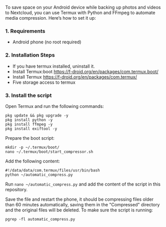 
To save space on your Android device while backing up photos and videos to Nextcloud, you can use Termux with Python and FFmpeg to automate media compression. Here’s how to set it up:
### 1. Requirements
* Android phone (no root required)
### 2. Installation Steps
* If you have termux installed, uninstall it.
* Install Termux:boot https://f-droid.org/en/packages/com.termux.boot/
* Install Termux https://f-droid.org/en/packages/com.termux/
* Five storage access to termux
### 3. Install the script
Open Termux and run the following commands:
```
pkg update && pkg upgrade -y
pkg install python -y
pkg install ffmpeg -y
pkg install exiftool -y
```
Prepare the boot script:
```
mkdir -p ~/.termux/boot/
nano ~/.termux/boot/start_compressor.sh
```
Add the following content:
```
#!/data/data/com.termux/files/usr/bin/bash
python ~/automatic_compress.py
```
Run `nano ~/automatic_compress.py` and add the content of the script in this repository.

Save the file and restart the phone, it should be compressing files older than 60 minutes automatically, saving them in the "Compressed" directory and the original files will be deleted. To make sure the script is running:
```
pgrep -fl automatic_compress.py
```
